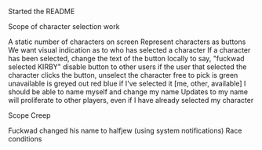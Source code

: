 Started the README

Scope of character selection work

A static number of characters on screen
Represent characters as buttons
We want visual indication as to who has selected a character
If a character has been selected,
   change the text of the button locally to say, "fuckwad selected KIRBY"
   disable button to other users
   if the user that selected the character clicks the button, unselect the character
   free to pick is green 
   unavailable is greyed out red
   blue if I've selected it
   [me, other, available]
I should be able to name myself and change my name
Updates to my name will proliferate to other players, even if I have already selected my character




Scope Creep

Fuckwad changed his name to halfjew (using system notifications)
Race conditions
